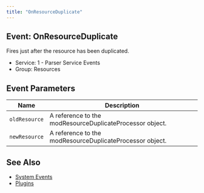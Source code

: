 ```yaml
---
title: "OnResourceDuplicate"
---
```


## Event: OnResourceDuplicate

Fires just after the resource has been duplicated.

-   Service: 1 - Parser Service Events
-   Group: Resources

## Event Parameters

| Name          | Description                                              |
| ------------- | -------------------------------------------------------- |
| `oldResource` | A reference to the modResourceDuplicateProcessor object. |
| `newResource` | A reference to the modResourceDuplicateProcessor object. |

## See Also

-   [System Events](extending-modx/plugins/system-events "System Events")
-   [Plugins](extending-modx/plugins "Plugins")

